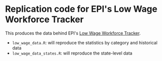 # Replication code for EPI's Low Wage Workforce Tracker

This produces the data behind EPI's [Low Wage Workforce Tracker](https://www.epi.org/low-wage-workforce/).

-   `low_wage_data.R`: will reproduce the statistics by category and historical data
-   `low_wage_data_states.R`: will reproduce the state-level data
